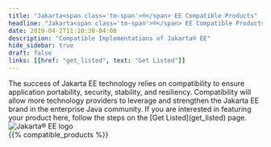 ```yaml
---
title: "Jakarta<span class='tm-span'>®</span> EE Compatible Products"
headline: "Jakarta<span class='tm-span'>®</span> EE Compatible Products"
date: 2019-04-2T11:10:38-04:00
description: "Compatible Implementations of Jakarta® EE"
hide_sidebar: true
draft: false
links: [[href: "get_listed", text: "Get Listed"]]
---
```

<div class="row">
	<div class="col-md-16">
	The success of Jakarta EE technology relies on compatibility to ensure application portability, security, stability, and resiliency. Compatibility will allow more technology providers to leverage and strengthen the Jakarta EE brand in the enterprise Java community. If you are interested in featuring your product here, follow the steps on the [Get Listed](get_listed) page.
	</div>
  <div class="col-md-8"><img class="compatible-logo img img-responsive" src="/images/jakarta/jakarta-ee-compatible-logo-color.svg" title="Jakarta® EE logo"></div>
</div>
{{% compatible_products %}}
